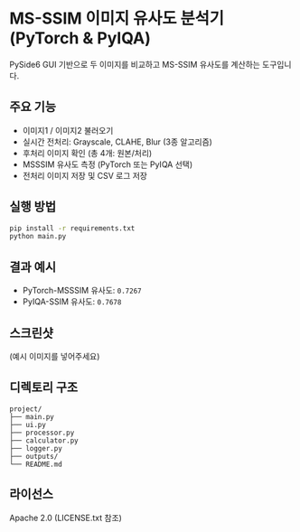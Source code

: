 # MS-SSIM 이미지 유사도 분석기 (PyTorch & PyIQA)

PySide6 GUI 기반으로 두 이미지를 비교하고 MS-SSIM 유사도를 계산하는 도구입니다.

## 주요 기능

- 이미지1 / 이미지2 불러오기
- 실시간 전처리: Grayscale, CLAHE, Blur (3종 알고리즘)
- 후처리 이미지 확인 (총 4개: 원본/처리)
- MSSSIM 유사도 측정 (PyTorch 또는 PyIQA 선택)
- 전처리 이미지 저장 및 CSV 로그 저장

## 실행 방법

```bash
pip install -r requirements.txt
python main.py
```

## 결과 예시

- PyTorch-MSSSIM 유사도: `0.7267`
- PyIQA-SSIM 유사도: `0.7678`

## 스크린샷

(예시 이미지를 넣어주세요)

## 디렉토리 구조

```
project/
├── main.py
├── ui.py
├── processor.py
├── calculator.py
├── logger.py
├── outputs/
└── README.md
```

## 라이선스

Apache 2.0 (LICENSE.txt 참조)
